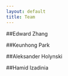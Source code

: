 ```yaml
---
layout: default
title: Team
---
```


##Edward Zhang

##Keunhong Park

##Aleksander Holynski

##Hamid Izadinia
